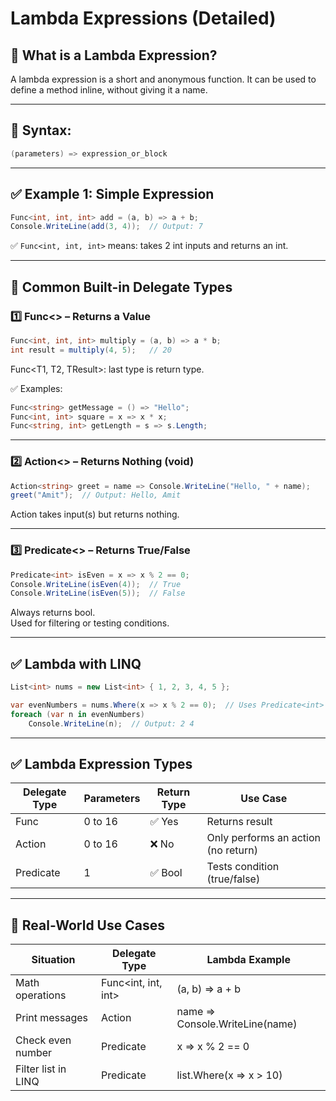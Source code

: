 
# Lambda Expressions (Detailed)

## 🔹 What is a Lambda Expression?
A lambda expression is a short and anonymous function.
It can be used to define a method inline, without giving it a name.

---

## 🔹 Syntax:
```csharp
(parameters) => expression_or_block
```

---

## ✅ Example 1: Simple Expression
```csharp
Func<int, int, int> add = (a, b) => a + b;
Console.WriteLine(add(3, 4));  // Output: 7
```
✅ `Func<int, int, int>` means: takes 2 int inputs and returns an int.

---

## 🔹 Common Built-in Delegate Types

### 1️⃣ Func<> – Returns a Value
```csharp
Func<int, int, int> multiply = (a, b) => a * b;
int result = multiply(4, 5);   // 20
```
Func<T1, T2, TResult>: last type is return type.

✅ Examples:
```csharp
Func<string> getMessage = () => "Hello";
Func<int, int> square = x => x * x;
Func<string, int> getLength = s => s.Length;
```

---

### 2️⃣ Action<> – Returns Nothing (void)
```csharp
Action<string> greet = name => Console.WriteLine("Hello, " + name);
greet("Amit");  // Output: Hello, Amit
```
Action<T> takes input(s) but returns nothing.

---

### 3️⃣ Predicate<> – Returns True/False
```csharp
Predicate<int> isEven = x => x % 2 == 0;
Console.WriteLine(isEven(4));  // True
Console.WriteLine(isEven(5));  // False
```
Always returns bool.  
Used for filtering or testing conditions.

---

## ✅ Lambda with LINQ
```csharp
List<int> nums = new List<int> { 1, 2, 3, 4, 5 };

var evenNumbers = nums.Where(x => x % 2 == 0);  // Uses Predicate<int>
foreach (var n in evenNumbers)
    Console.WriteLine(n);  // Output: 2 4
```

---

## ✅ Lambda Expression Types

| Delegate Type  | Parameters | Return Type | Use Case                            |
|----------------|------------|-------------|-------------------------------------|
| Func<T>        | 0 to 16    | ✅ Yes      | Returns result                      |
| Action<T>      | 0 to 16    | ❌ No       | Only performs an action (no return)|
| Predicate<T>   | 1          | ✅ Bool     | Tests condition (true/false)        |

---

## 🧠 Real-World Use Cases

| Situation          | Delegate Type            | Lambda Example                       |
|--------------------|--------------------------|--------------------------------------|
| Math operations    | Func<int, int, int>      | (a, b) => a + b                      |
| Print messages     | Action<string>           | name => Console.WriteLine(name)     |
| Check even number  | Predicate<int>           | x => x % 2 == 0                      |
| Filter list in LINQ| Predicate<T>             | list.Where(x => x > 10)             |
